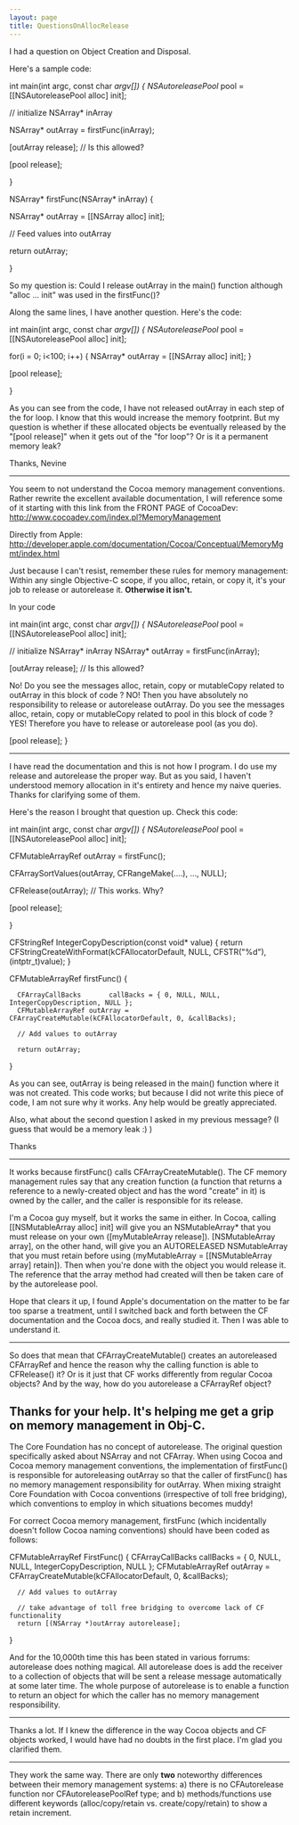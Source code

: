 ```yaml
---
layout: page
title: QuestionsOnAllocRelease
---
```




I had a question on Object Creation and Disposal.

Here's a sample code:

    

int main(int argc, const char *argv[])
{
NSAutoreleasePool* pool = [[NSAutoreleasePool alloc] init];

// initialize NSArray* inArray

NSArray* outArray = firstFunc(inArray);

[outArray release];   // Is this allowed?

[pool release];
  
}

NSArray* firstFunc(NSArray* inArray) {

NSArray* outArray = [[NSArray alloc] init];

// Feed values into outArray

return outArray;

}



So my question is: Could I release outArray in the main() function although "alloc ... init" was used in the firstFunc()?

Along the same lines, I have another question. Here's the code:


    

int main(int argc, const char *argv[])
{
NSAutoreleasePool* pool = [[NSAutoreleasePool alloc] init];

for(i = 0; i<100; i++) {
NSArray* outArray = [[NSArray alloc] init];
}

[pool release];

}



As you can see from the code, I have not released outArray in each step of the for loop. I know that this would increase the memory footprint. But my question is whether if these allocated objects be eventually released by the "[pool release]" when it gets out of the "for loop"? Or is it a permanent memory leak?

Thanks,
Nevine 

----
You seem to not understand the Cocoa memory management conventions.  Rather rewrite the excellent available documentation, I will reference some of it starting with this link from the FRONT PAGE of CocoaDev:
http://www.cocoadev.com/index.pl?MemoryManagement

Directly from Apple: http://developer.apple.com/documentation/Cocoa/Conceptual/MemoryMgmt/index.html

Just because I can't resist, remember these rules for memory management:
Within any single Objective-C scope, if you alloc, retain, or copy it, it's your job to release or autorelease it. **Otherwise it isn't.**

In your code
    
int main(int argc, const char *argv[])
{
NSAutoreleasePool* pool = [[NSAutoreleasePool alloc] init];

// initialize NSArray* inArray
NSArray* outArray = firstFunc(inArray);

[outArray release];   // Is this allowed?

No!  Do you see the messages alloc, retain, copy or mutableCopy related to outArray in this block of code ? NO! Then you have absolutely no responsibility to release or autorelease outArray.
Do you see the messages alloc, retain, copy or mutableCopy related to pool in this block of code ? YES! Therefore you have to release or autorelease pool (as you do).
    

[pool release];
}



----
I have read the documentation and this is not how I program. I do use my release and autorelease the proper way. But as you said, I haven't understood memory allocation in it's entirety  and hence my naive queries. Thanks for clarifying some of them. 

Here's the reason I brought that question up. Check this code:

    

int main(int argc, const char *argv[])
{
NSAutoreleasePool* pool = [[NSAutoreleasePool alloc] init];

CFMutableArrayRef outArray = firstFunc();

CFArraySortValues(outArray, CFRangeMake(....), ..., NULL); 

CFRelease(outArray); // This works. Why?

[pool release];

}


CFStringRef IntegerCopyDescription(const void* value) {	
	return CFStringCreateWithFormat(kCFAllocatorDefault, NULL, CFSTR("%d"), (intptr_t)value);
}

CFMutableArrayRef firstFunc() {

      CFArrayCallBacks	     callBacks = { 0, NULL, NULL, IntegerCopyDescription, NULL };
      CFMutableArrayRef outArray = CFArrayCreateMutable(kCFAllocatorDefault, 0, &callBacks);

      // Add values to outArray

      return outArray;
}


As you can see, outArray is being released in the main() function where it was not created. This code works; but because I did not write this piece of code, I am not sure why it works. Any help would be greatly appreciated. 

Also, what about the second question I asked in my previous message?
(I guess that would be a memory leak :) )

Thanks

----

It works because firstFunc() calls CFArrayCreateMutable().  The CF memory management rules say that any creation function (a function that returns a reference to a newly-created object and has the word "create" in it) is owned by the caller, and the caller is responsible for its release.

I'm a Cocoa guy myself, but it works the same in either.  In Cocoa, calling [[NSMutableArray alloc] init] will give you an NSMutableArray* that you must release on your own ([myMutableArray release]).  [NSMutableArray array], on the other hand, will give you an AUTORELEASED NSMutableArray that you must retain before using (myMutableArray = [[NSMutableArray array] retain]).  Then when you're done with the object you would release it.  The reference that the array method had created will then be taken care of by the autorelease pool.

Hope that clears it up, I found Apple's documentation on the matter to be far too sparse a treatment, until I switched back and forth between the CF documentation and the Cocoa docs, and really studied it.  Then I was able to understand it.

----
So does that mean that CFArrayCreateMutable() creates an autoreleased CFArrayRef and hence the reason why the calling function is able to CFRelease() it?
Or is it just that CF works differently from regular Cocoa objects? And by the way, how do you autorelease a CFArrayRef object?

Thanks for your help. It's helping me get a grip on memory management in Obj-C.
----
The Core Foundation has no concept of autorelease.  The original question specifically asked about NSArray and not CFArray.  When using Cocoa and Cocoa memory management conventions, the implementation of firstFunc() is responsible for autoreleasing outArray so that the caller of firstFunc() has no memory management responsibility for outArray.  When mixing straight Core Foundation with Cocoa conventions (irrespective of toll free bridging), which conventions to employ in which situations becomes muddy!

For correct Cocoa memory management, firstFunc (which incidentally doesn't follow Cocoa naming conventions) should have been coded as follows:
    
CFMutableArrayRef FirstFunc() 
{
      CFArrayCallBacks	     callBacks = { 0, NULL, NULL, IntegerCopyDescription, NULL };
      CFMutableArrayRef outArray = CFArrayCreateMutable(kCFAllocatorDefault, 0, &callBacks);

      // Add values to outArray

      // take advantage of toll free bridging to overcome lack of CF functionality
      return [(NSArray *)outArray autorelease];
}


And for the 10,000th time this has been stated in various forrums: autorelease does nothing magical.  All autorelease does is add the receiver to a collection of objects that will be sent a release message automatically at some later time.  The whole purpose of autorelease is to enable a function to return an object for which the caller has no memory management responsibility.

----
Thanks a lot. If I knew the difference in the way Cocoa objects and CF objects worked, I would have had no doubts in the first place. I'm glad you clarified them.

----

They work the same way. There are only **two** noteworthy differences between their memory management systems: a) there is no CFAutorelease function nor CFAutoreleasePoolRef type; and b) methods/functions use different keywords (alloc/copy/retain vs. create/copy/retain) to show a retain increment.

